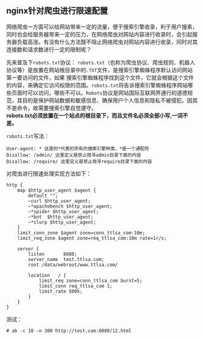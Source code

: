 ## nginx针对爬虫进行限速配置
网络爬虫一方面可以给网站带来一定的流量，便于搜索引擎收录，利于用户搜素，同时也会给服务器带来一定的压力，在网络爬虫对网站内容进行收录时，会引起服务器负载高涨。有没有什么方法既不阻止网络爬虫对网站内容进行收录，同时对其连接数和请求数进行一定的限制呢？  

先来普及下`robots.txt`协议：
`robots.txt`（也称为爬虫协议、爬虫规则、机器人协议等）是放置在网站根目录中的`.TXT`文件，是搜索引擎蜘蛛程序默认访问网站第一要访问的文件，如果 搜索引擎蜘蛛程序找到这个文件，它就会根据这个文件的内容，来确定它访问权限的范围。`robots.txt`将告诉搜索引擎蜘蛛程序网站哪些页面时可以访问，哪些不可以。`Robots`协议是网站国际互联网界通行的道德规范，其目的是保护网站数据和敏感信息、确保用户个人信息和隐私不被侵犯。因其不是命令，故需要搜索引擎自觉遵守。  
**robots.txt必须放置在一个站点的根目录下，而且文件名必须全部小写,一词不差。**  

`robots.txt`写法：  
```
User-agent: * 这里的*代表的所有的搜索引擎种类，*是一个通配符
Disallow: /admin/ 这里定义是禁止爬寻admin目录下面的内容
Disallow: /require/ 这里定义是禁止爬寻require目录下面的内容
```

对爬虫进行限速处理实现方法如下：
```
http {
    map $http_user_agent $agent {
        default "";
        ~curl $http_user_agent;
        ~*apachebench $http_user_agent;
        ~*spider $http_user_agent;
        ~*bot  $http_user_agent;
        ~*slurp $http_user_agent;
    }
    limit_conn_zone $agent zone=conn_ttlsa_com:10m;
    limit_req_zone $agent zone=req_ttlsa_com:10m rate=1r/s;

    server {
        listen       8080;
        server_name  test.ttlsa.com;
        root /data/webroot/www.ttlsa.com/

        location   / {
            limit_req zone=conn_ttlsa_com burst=5;
            limit_conn req_ttlsa_com 1;
            limit_rate 500k;
        }
    }
}
```
测试：
```
# ab -c 10 -n 300 http://test.com:8080/12.html
```
